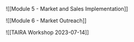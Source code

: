![[Module 5 - Market and Sales Implementation]]

![[Module 6 - Market Outreach]]

![[TAIRA Workshop 2023-07-14]]